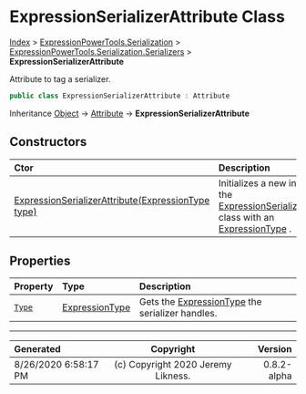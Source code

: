 ﻿# ExpressionSerializerAttribute Class

[Index](../index.md) > [ExpressionPowerTools.Serialization](ExpressionPowerTools.Serialization.a.md) > [ExpressionPowerTools.Serialization.Serializers](ExpressionPowerTools.Serialization.Serializers.n.md) > **ExpressionSerializerAttribute**

Attribute to tag a serializer.

```csharp
public class ExpressionSerializerAttribute : Attribute
```

Inheritance [Object](https://docs.microsoft.com/dotnet/api/system.object) → [Attribute](https://docs.microsoft.com/dotnet/api/system.attribute) → **ExpressionSerializerAttribute**

## Constructors

| Ctor | Description |
| :-- | :-- |
| [ExpressionSerializerAttribute(ExpressionType type)](ExpressionPowerTools.Serialization.Serializers.ExpressionSerializerAttribute.ctor.md#expressionserializerattributeexpressiontype-type) | Initializes a new instance of the [ExpressionSerializerAttribute](ExpressionPowerTools.Serialization.Serializers.ExpressionSerializerAttribute.cs.md) class with an [ExpressionType](https://docs.microsoft.com/dotnet/api/system.linq.expressions.expressiontype) . |
## Properties

| Property | Type | Description |
| :-- | :-- | :-- |
| [`Type`](ExpressionPowerTools.Serialization.Serializers.ExpressionSerializerAttribute.Type.prop.md) | [ExpressionType](https://docs.microsoft.com/dotnet/api/system.linq.expressions.expressiontype) | Gets the [ExpressionType](https://docs.microsoft.com/dotnet/api/system.linq.expressions.expressiontype) the serializer handles. |


---

| Generated | Copyright | Version |
| :-- | :-: | --: |
| 8/26/2020 6:58:17 PM | (c) Copyright 2020 Jeremy Likness. | 0.8.2-alpha |
